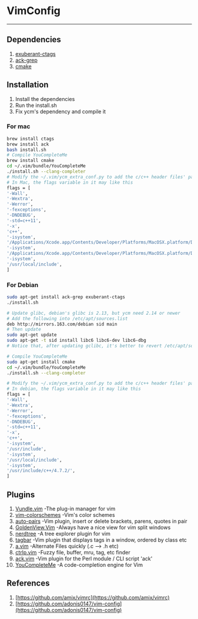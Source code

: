 # VimConfig

--------------------------

## Dependencies

  1. [exuberant-ctags](http://ctags.sourceforge.net/)
  2. [ack-grep](http://betterthangrep.com/)
  3. [cmake](http://www.cmake.org/)


## Installation

  1. Install the dependencies
  2. Run the install.sh
  3. Fix ycm's dependency and compile it


### For mac
``` bash
brew install ctags
brew install ack
bash install.sh
# Compile YouCompleteMe
brew install cmake
cd ~/.vim/bundle/YouCompleteMe
./install.sh --clang-completer
# Modify the ~/.vim/ycm_extra_conf.py to add the c/c++ header files' path
# In Mac, the flags variable in it may like this
flags = [
'-Wall',
'-Wextra',
'-Werror',
'-fexceptions',
'-DNDEBUG',
'-std=c++11',
'-x',
'c++',
'-isystem',
'/Applications/Xcode.app/Contents/Developer/Platforms/MacOSX.platform/Developer/SDKs/MacOSX10.10.sdk/usr/include',
'-isystem',
'/Applications/Xcode.app/Contents/Developer/Platforms/MacOSX.platform/Developer/SDKs/MacOSX10.10.sdk/usr/include/c++/4.2.1/',
'-isystem',
'/usr/local/include',
]
```

### For Debian
``` bash
sudo apt-get install ack-grep exuberant-ctags
./install.sh

# Update glibc, debian's glibc is 2.13, but ycm need 2.14 or newer
# Add the following into /etc/apt/sources.list
deb http://mirrors.163.com/debian sid main
# Then update
sudo apt-get update
sudo apt-get -t sid install libc6 libc6-dev libc6-dbg
# Notice that, after updating gclibc, it's better to revert /etc/apt/sources.list

# Compile YouCompleteMe
sudo apt-get install cmake
cd ~/.vim/bundle/YouCompleteMe
./install.sh --clang-completer

# Modify the ~/.vim/ycm_extra_conf.py to add the c/c++ header files' path
# In debian, the flags variable in it may like this
flags = [
'-Wall',
'-Wextra',
'-Werror',
'-fexceptions',
'-DNDEBUG',
'-std=c++11',
'-x',
'c++',
'-isystem',
'/usr/include',
'-isystem',
'/usr/local/include',
'-isystem',
'/usr/include/c++/4.7.2/',
]
```

## Plugins

  1. [Vundle.vim](https://github.com/gmarik/Vundle.vim) -The plug-in manager for vim
  2. [vim-colorschemes](https://github.com/flazz/vim-colorschemes) -Vim's color schemes
  3. [auto-pairs](https://github.com/jiangmiao/auto-pairs) -Vim plugin, insert or delete brackets, parens, quotes in pair
  4. [GoldenView.Vim](https://github.com/zhaocai/GoldenView.Vim) -Always have a nice view for vim split windows
  5. [nerdtree](https://github.com/scrooloose/nerdtree) -A tree explorer plugin for vim
  6. [tagbar](https://github.com/majutsushi/tagbar) -Vim plugin that displays tags in a window, ordered by class etc
  7. [a.vim](https://github.com/vim-scripts/a.vim) -Alternate Files quickly (.c --> .h etc)
  8. [ctrlp.vim](https://github.com/kien/ctrlp.vim) -Fuzzy file, buffer, mru, tag, etc finder
  9. [ack.vim](https://github.com/mileszs/ack.vim) -Vim plugin for the Perl module / CLI script 'ack'
  10. [YouCompleteMe](https://github.com/Valloric/YouCompleteMe) -A code-completion engine for Vim

## References

  1. [https://github.com/amix/vimrc](https://github.com/amix/vimrc)
  2. [https://github.com/adonis0147/vim-config](https://github.com/adonis0147/vim-config)

